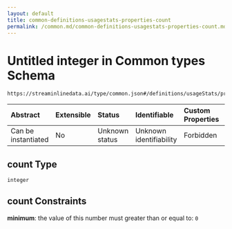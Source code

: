 ```yaml
---
layout: default
title: common-definitions-usagestats-properties-count
permalink: /common.md/common-definitions-usagestats-properties-count.md/
---
```

# Untitled integer in Common types Schema

```txt
https://streaminlinedata.ai/type/common.json#/definitions/usageStats/properties/count
```



| Abstract            | Extensible | Status         | Identifiable            | Custom Properties | Additional Properties | Access Restrictions | Defined In                                                |
| :------------------ | :--------- | :------------- | :---------------------- | :---------------- | :-------------------- | :------------------ | :-------------------------------------------------------- |
| Can be instantiated | No         | Unknown status | Unknown identifiability | Forbidden         | Allowed               | none                | [common.json*](common.md "open original schema") |

## count Type

`integer`

## count Constraints

**minimum**: the value of this number must greater than or equal to: `0`
